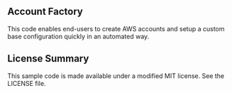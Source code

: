 ## Account Factory

This code enables end-users to create AWS accounts and setup a custom base configuration quickly in an automated way. 

## License Summary

This sample code is made available under a modified MIT license. See the LICENSE file.
